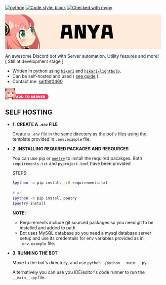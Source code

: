 [![python](https://img.shields.io/badge/Python-3.10-3776AB.svg?style=flat&logo=python&logoColor=white)](https://www.python.org)
[![Code style: black](https://img.shields.io/badge/code%20style-black-000000.svg)](https://github.com/psf/black)
[![Checked with mypy](http://www.mypy-lang.org/static/mypy_badge.svg)](http://mypy-lang.org/)


<img src="./docs/assets/banner.png" width=900 align="middle">


An awesome Discord bot with Server automation, Utility features and more!
[ Still at development stage ]

* Written in python using [`hikari`](https://github.com/hikari-py/hikari) and [`hikari-lightbulb`](https://github.com/tandemdude/hikari-lightbulb).
* Can be self-hosted and used ( [see guide](https://github.com/sarthhh/anya/blob/main/README.md#self-hosting) ).
* Contact me: [sarth#0460](https://discord.com/users/580034015759826944)


<a href="https://discord.com/api/oauth2/authorize?client_id=979906554188939264&permissions=378025593921&scope=bot%20applications.commands">
<img src="./docs/assets/invite_me_pls.png" width=165 height=36 align="middle" target="_blank">
</a>

## SELF HOSTING

* **1. CREATE A `.env` FILE**

    Create a `.env` file in the same directory as the bot's files using the template provided in `.env.example` file.

* **2. INSTALLING REQUIRED PACKAGES AND RESOURCES**
    
    You can use pip or [`poetry`](https://pypi.org/project/poetry/) to install the required pacakges. Both `requirements.txt` and `pyproject.toml` have been provided
    
    STEPS: 
    ```bash
    $python -m pip install -rU requirements.txt
    
    # or 
    $python -m pip install poetry
    $poetry install 
    ``` 
    
    **NOTE**: 
    * Requirements include git sourced packages so you need git to be installed and added to path.
    * Bot uses MySQL database so you need a mysql database server setup and use its credentails for env variables provided as in `.env.example` file.
    
* **3. RUNNING THE BOT**
    
    Move to the bot's directory, and use `python .`/`python __main__.py`
    
    Alternatively you can use you IDE/editor's code runner to run the `__main__.py` file.




